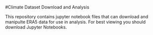 #Climate Dataset Download and Analysis

This repository contains jupyter notebook files that can download and manipulte ERA5 data for use in analysis. For best viewing you should download Jupyter Notebooks. 
